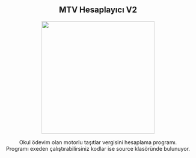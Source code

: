 <div align="center">
<h2>MTV Hesaplayıcı V2</></h2>
</div>

<div align="center" width="50">

<img src="https://c.tenor.com/r0I98KMXV24AAAAM/vergiyok.gif" width="300"/>

</div>

<div align="center">

Okul ödevim olan motorlu taşıtlar vergisini hesaplama programı. <br>
 Programı exeden çalıştırabilirsiniz kodlar ise source klasöründe bulunuyor.

